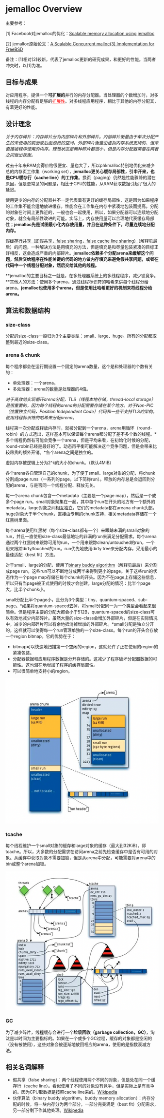 # jemalloc Overview

主要参考：

[1] Facebook对jemalloc的优化：[Scalable memory allocation using jemalloc](https://engineering.fb.com/2011/01/03/core-data/scalable-memory-allocation-using-jemalloc/)

[2] jemalloc原始论文：[A Scalable Concurrent malloc(3) Implementation for FreeBSD](https://www.bsdcan.org/2006/papers/jemalloc.pdf)

备注：[1]相对[2]较新，代表了jemalloc更新的研究成果，和更好的性能。当两者冲突时，以[1]为准。



## 目标与成果

对应用程序，提供一个**可扩展的**并行的内存分配器。当处理器的个数增加时，对多线程的内存分配有足够的<font color=red><u>扩展性</u></font>。对多线程应用程序，相比于其他的内存分配其，有着更好的性能。



## 设计理念

*关于内存碎片：内存碎片分为内部碎片和外部碎片。内部碎片衡量由于单次分配产生的未使用的前面或后面浪费的空间。外部碎片衡量由虚拟内存系统支持的、但未直接被程序使用的内存。理想状态是两种碎片都很小，但是内存分配器需要在两者之间做出权衡。*

过去十年来RAM变得价格很便宜、量也大了，所以phkmalloc特别地优化来减少总的内存页工作集（working set），**jemalloc更关心缓存局部性，引申开来，也是CPU缓存行（cache line）的工作集**。换页（paging）仍然是性能骤降的潜在原因，但是更常见的问题是，相比于CPU的性能，从RAM获取数据引起了很大的延迟。

使用更少的内存的分配器并不一定代表着有更好的缓存局部性，这是因为如果程序的工作集不能合适地放进缓存，性能会在工作集在内存中紧凑地包装而提高。分配的对象在时间上更靠近的，一般也会一起使用，所以，如果分配器可以连续地分配对象，就会有局部性改进的可能。实际上，内存使用量可以合理地代表缓存局部性；**jemalloc先是试图最小化内存使用量，并且在这种条件下，尽量连续地分配内存。**

<u>假缓存行共享（即假共享，false sharing，false cache line sharing）</u>（解释见最后）的问题，一种解决方法是用填充的方法，但是填充是和尽量包装紧凑的目标正好相反，这会造成严重的内部碎片。**jemalloc依赖多个分配arena来缓解这个问题，然后交给程序在性能关键的代码的地方做内存填充来避免假共享问题，或者在代码中一个线程分配对象，然后交给其他的线程。**

**jemalloc的主要目标之一就是，在多处理器系统上的多线程程序，减少锁竞争。**其他人的方法：使用多个arena，通过线程标识符的哈希来讲每个线程分给arena。**jemalloc也使用多个arena，但是使用比哈希更好的机制来将线程分给arena。**



## 算法和数据结构

### size-class

分配的size-class一般归为3个主要类型：small、large、huge。所有的分配都取整到最近的size-class。

### arena & chunk

每个程序都会在运行期设置一个固定的arena数量，这个是和处理器的个数有关的：

- 单处理器：一个arena。
- 多处理器：arena的数量是处理器的4倍。

*对于高效地实现循环arena分配，TLS（线程本地存储，thread-local storage）是很重要的，因为每个线程的arena的分配需要存储在某个地方。对于Non-PIC（位置独立代码，Position Independent Code）代码和一些不支持TLS的架构，使用线程标识符的哈希来分配arena。*

线程第一次分配或释放内存时，就被分配到一个arena，arena用循环（round-robin）的方式选出，这样基本可以保证每个arena都分配了差不多个数的线程。*多个线程仍然有可能会竞争一个arena，但是平均来看，在初始化时候的分配，round-robin已经是最好的了。动态再平衡可能解决这个竞争问题，但是会带来比较昂贵的额外开销。*各个arena之间是独立的。

虚拟内存被逻辑上分为2^k的大小的chunk。（默认4MiB）

各个arena各自管理自己的chunk，为了便于small、large对象的分配，将chunk分割成page runs（一系列的page，以下简称run）。释放的内存总是会退回到分配的arena，与是否同一个线程分配、释放无关。

每一个arena chunk包含一个metadata（主要是一个page map），然后是一个或多个page run。small对象聚集在一起，其中每个run在开头的地方有一个额外的metadata。large对象之间相互独立，它们的metadata都在areana chunk头部。huge对象大于半个chunk，直接由专用的chunk支持，相关metadata存储在一个红黑树里面。

每个arena使用红黑树（每个size-class都有一个）来跟踪未满的small对象的run，并且一直使用size-class最低地址的非满的run来满足分配需求。每个arena通过两个红黑树来跟踪可用的run，一个用来跟踪clean/untouched的run，一个用来跟踪dirty/touched的run。run优先地使用dirty tree来分配内存，采用最小的最佳适配（best fit）方法。

对于small、large的分配，使用了<u>binary buddy algorithm</u>（解释见最后）来分割成page run，这些run可以不断地分成两半来得到更小的page。关于这些run的状态作为一个page map存储在每个chunk的开头。因为不在page上存储这些信息，所以只有当page被正式使用的时候才会创建。large分配的情况：比半个page大，比半个chunk小。

small分配比半个page小，且分为3个类型：tiny、quantum-spaced、sub-page。*如果将quantum-spaced去掉，将small分配同一为一个类型会看起来很简单。但是程序主要的分配大都会小于512B，quantum-spaced的size-class可以有效地减少内部碎片。虽然大量的size-class会增加外部碎片，但是在实际情况中，减少的内部碎片可以有余地抵消掉增加的外部碎片。*small分配是独立分开的，这样就可以使得每一个run管理单独的一个size-class。每个run的开头会存放一个region bitmap。它的优势在于：

- bitmap可以快速地扫描第一个空闲的region，这就允许了正在使用的region的紧凑包装。
- 分配器数据和应用程序数据是分开存储的。这减少了程序破坏分配器数据的可能性。这也潜在地增加了程序的缓存局部性。
- 可以很简单地支持小的region。

![jemalloc-arena](./jemalloc-1.png)

### tcache

每个线程维护一个small对象的缓存和large对象的缓存（最大到32KiB），即tcache。所以，大多数的分配需求在访问arena之前先检查缓存中是否有可用的对象。从缓存中获取对象不需要加锁，但是从arena中分配，可能需要对arena中的bin或整个arena加锁。

![jemalloc-tcache](./jemalloc-2.png)

### GC

为了减少碎片，线程缓存会进行一个**垃圾回收（garbage collection，GC）**，淘汰是以时间为主要指标的。如果在一个或多个GC过程，缓存的对象都是空闲的（没有被使用），这些对象会被逐渐地放回相应的arena，使用的是指数衰减方法。



## 相关名词解释

- 假共享（false sharing）：两个线程使用两个不同的对象，但是处在同一个缓存行（cache line）。看似使用了不同的对象没有竞争，但是实际上是有竞争的。因为CPU取数据是按照cache line来的。[Wikipedia](https://en.wikipedia.org/wiki/False_sharing)
- 伙伴算法（binary buddy algorithm，buddy memory allocation）：内存分配的时候，将一块内存分为两个部分，一部分完美满足（best fit）分配需求，另一部分剩下作其他处理。[Wikipedia](https://en.wikipedia.org/wiki/Buddy_memory_allocation)

